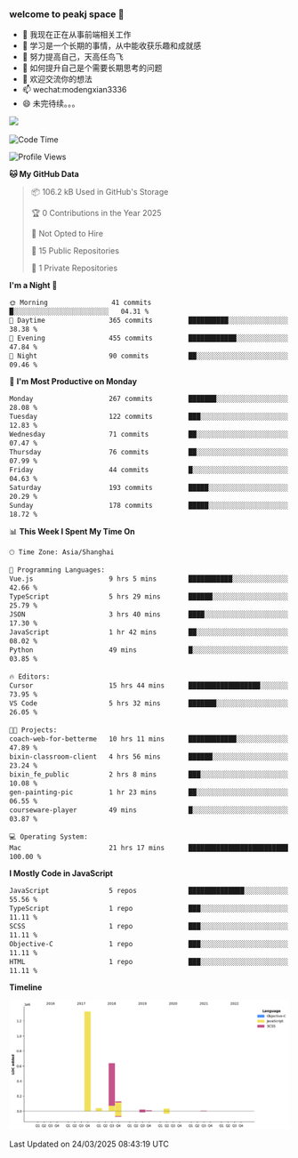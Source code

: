 ### welcome to peakj space 👋



- 🔭 我现在正在从事前端相关工作
- 🌱 学习是一个长期的事情，从中能收获乐趣和成就感
- 👯 努力提高自己，天高任鸟飞
- 🤔 如何提升自己是个需要长期思考的问题
- 💬 欢迎交流你的想法
- 📫 wechat:modengxian3336
- 😄 未完待续。。。

![](https://s2.ax1x.com/2019/06/28/ZKxc4J.jpg)

<!--START_SECTION:waka-->
![Code Time](http://img.shields.io/badge/Code%20Time-4%2C435%20hrs%2055%20mins-blue)

![Profile Views](http://img.shields.io/badge/Profile%20Views-0-blue)

**🐱 My GitHub Data** 

> 📦 106.2 kB Used in GitHub's Storage 
 > 
> 🏆 0 Contributions in the Year 2025
 > 
> 🚫 Not Opted to Hire
 > 
> 📜 15 Public Repositories 
 > 
> 🔑 1 Private Repositories 
 > 
**I'm a Night 🦉** 

```text
🌞 Morning                41 commits          █░░░░░░░░░░░░░░░░░░░░░░░░   04.31 % 
🌆 Daytime                365 commits         ██████████░░░░░░░░░░░░░░░   38.38 % 
🌃 Evening                455 commits         ████████████░░░░░░░░░░░░░   47.84 % 
🌙 Night                  90 commits          ██░░░░░░░░░░░░░░░░░░░░░░░   09.46 % 
```
📅 **I'm Most Productive on Monday** 

```text
Monday                   267 commits         ███████░░░░░░░░░░░░░░░░░░   28.08 % 
Tuesday                  122 commits         ███░░░░░░░░░░░░░░░░░░░░░░   12.83 % 
Wednesday                71 commits          ██░░░░░░░░░░░░░░░░░░░░░░░   07.47 % 
Thursday                 76 commits          ██░░░░░░░░░░░░░░░░░░░░░░░   07.99 % 
Friday                   44 commits          █░░░░░░░░░░░░░░░░░░░░░░░░   04.63 % 
Saturday                 193 commits         █████░░░░░░░░░░░░░░░░░░░░   20.29 % 
Sunday                   178 commits         █████░░░░░░░░░░░░░░░░░░░░   18.72 % 
```


📊 **This Week I Spent My Time On** 

```text
🕑︎ Time Zone: Asia/Shanghai

💬 Programming Languages: 
Vue.js                   9 hrs 5 mins        ███████████░░░░░░░░░░░░░░   42.66 % 
TypeScript               5 hrs 29 mins       ██████░░░░░░░░░░░░░░░░░░░   25.79 % 
JSON                     3 hrs 40 mins       ████░░░░░░░░░░░░░░░░░░░░░   17.30 % 
JavaScript               1 hr 42 mins        ██░░░░░░░░░░░░░░░░░░░░░░░   08.02 % 
Python                   49 mins             █░░░░░░░░░░░░░░░░░░░░░░░░   03.85 % 

🔥 Editors: 
Cursor                   15 hrs 44 mins      ██████████████████░░░░░░░   73.95 % 
VS Code                  5 hrs 32 mins       ███████░░░░░░░░░░░░░░░░░░   26.05 % 

🐱‍💻 Projects: 
coach-web-for-betterme   10 hrs 11 mins      ████████████░░░░░░░░░░░░░   47.89 % 
bixin-classroom-client   4 hrs 56 mins       ██████░░░░░░░░░░░░░░░░░░░   23.24 % 
bixin_fe_public          2 hrs 8 mins        ███░░░░░░░░░░░░░░░░░░░░░░   10.08 % 
gen-painting-pic         1 hr 23 mins        ██░░░░░░░░░░░░░░░░░░░░░░░   06.55 % 
courseware-player        49 mins             █░░░░░░░░░░░░░░░░░░░░░░░░   03.87 % 

💻 Operating System: 
Mac                      21 hrs 17 mins      █████████████████████████   100.00 % 
```

**I Mostly Code in JavaScript** 

```text
JavaScript               5 repos             ██████████████░░░░░░░░░░░   55.56 % 
TypeScript               1 repo              ███░░░░░░░░░░░░░░░░░░░░░░   11.11 % 
SCSS                     1 repo              ███░░░░░░░░░░░░░░░░░░░░░░   11.11 % 
Objective-C              1 repo              ███░░░░░░░░░░░░░░░░░░░░░░   11.11 % 
HTML                     1 repo              ███░░░░░░░░░░░░░░░░░░░░░░   11.11 % 
```



**Timeline**

![Lines of Code chart](https://raw.githubusercontent.com/PeakJ/PeakJ/master/assets/bar_graph.png)


 Last Updated on 24/03/2025 08:43:19 UTC
<!--END_SECTION:waka-->
